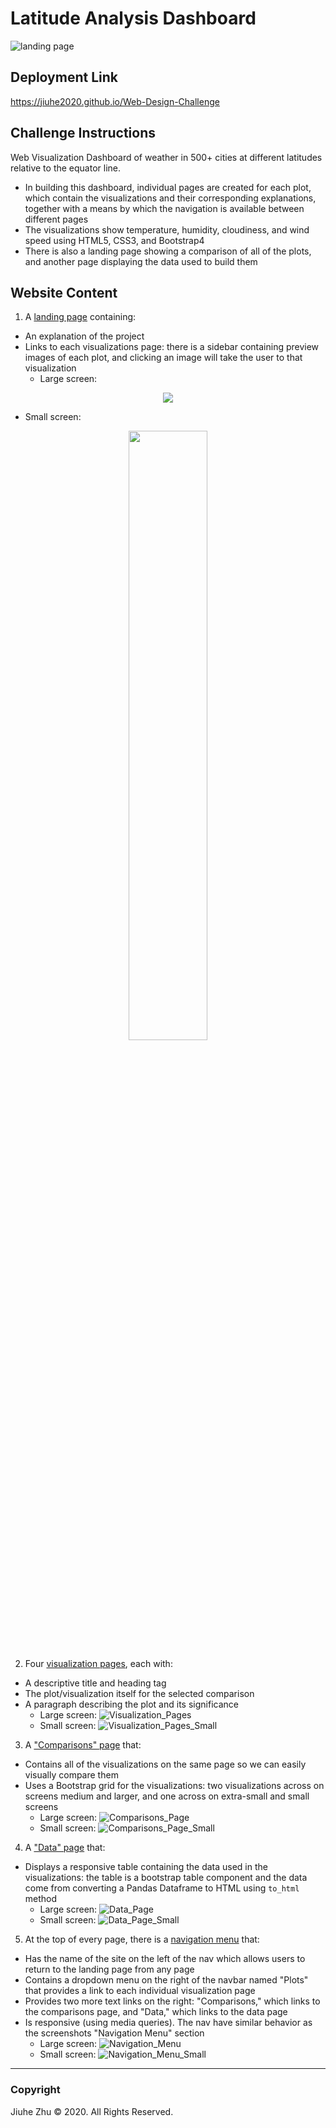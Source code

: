 # Latitude Analysis Dashboard
![landing page](https://github.com/Jiuhe2020/Web-Design-Challenge/blob/master/images/Landing_Page.png)

## Deployment Link
https://jiuhe2020.github.io/Web-Design-Challenge

## Challenge Instructions
Web Visualization Dashboard of weather in 500+ cities at different latitudes relative to the equator line.
* In building this dashboard, individual pages are created for each plot, which contain the visualizations and their corresponding explanations, together with a means by which the navigation is available between different pages
* The visualizations show temperature, humidity, cloudiness, and wind speed using HTML5, CSS3, and Bootstrap4
* There is also a landing page showing a comparison of all of the plots, and another page displaying the data used to build them

## Website Content
1. A [landing page](https://github.com/Jiuhe2020/Web-Design-Challenge/blob/master/images/Landing_Page.png) containing:
- An explanation of the project
- Links to each visualizations page: there is a sidebar containing preview images of each plot, and clicking an image will take the user to that visualization
  - Large screen:
<p align="center">
  <img src="https://github.com/Jiuhe2020/Web-Design-Challenge/blob/master/images/Landing_Page.png">
</p>

  - Small screen:
<p align="center">
  <img src="https://github.com/Jiuhe2020/Web-Design-Challenge/blob/master/images/Landing_Page_Small.png" height="50%" width="50%">
</p>

2. Four [visualization pages](https://github.com/Jiuhe2020/Web-Design-Challenge/blob/master/images/Visualization_Pages.png), each with:
- A descriptive title and heading tag
- The plot/visualization itself for the selected comparison
- A paragraph describing the plot and its significance
  - Large screen:
![Visualization_Pages](https://github.com/Jiuhe2020/Web-Design-Challenge/blob/master/images/Visualization_Pages.png)
  - Small screen:
![Visualization_Pages_Small](https://github.com/Jiuhe2020/Web-Design-Challenge/blob/master/images/Visualization_Pages_Small.png)
3. A ["Comparisons" page](https://github.com/Jiuhe2020/Web-Design-Challenge/blob/master/images/Comparisons_Page.png) that:
- Contains all of the visualizations on the same page so we can easily visually compare them
- Uses a Bootstrap grid for the visualizations: two visualizations across on screens medium and larger, and one across on extra-small and small screens
  - Large screen:
![Comparisons_Page](https://github.com/Jiuhe2020/Web-Design-Challenge/blob/master/images/Comparisons_Page.png)
  - Small screen:
![Comparisons_Page_Small](https://github.com/Jiuhe2020/Web-Design-Challenge/blob/master/images/Comparisons_Page_Small.png)
4. A ["Data" page](https://github.com/Jiuhe2020/Web-Design-Challenge/blob/master/images/Data_Page.png) that:
- Displays a responsive table containing the data used in the visualizations: the table is a bootstrap table component and the data come from converting a Pandas Dataframe to HTML using `to_html` method
  - Large screen:
![Data_Page](https://github.com/Jiuhe2020/Web-Design-Challenge/blob/master/images/Data_Page.png)
  - Small screen:
![Data_Page_Small](https://github.com/Jiuhe2020/Web-Design-Challenge/blob/master/images/Data_Page_Small.png)
5. At the top of every page, there is a [navigation menu](https://github.com/Jiuhe2020/Web-Design-Challenge/blob/master/images/Navigation_Menu.png) that:
- Has the name of the site on the left of the nav which allows users to return to the landing page from any page
- Contains a dropdown menu on the right of the navbar named "Plots" that provides a link to each individual visualization page
- Provides two more text links on the right: "Comparisons," which links to the comparisons page, and "Data," which links to the data page
- Is responsive (using media queries). The nav have similar behavior as the screenshots "Navigation Menu" section
  - Large screen:
![Navigation_Menu](https://github.com/Jiuhe2020/Web-Design-Challenge/blob/master/images/Navigation_Menu.png)
  - Small screen:
![Navigation_Menu_Small](https://github.com/Jiuhe2020/Web-Design-Challenge/blob/master/images/Navigation_Menu_Small.png)

---
### Copyright
Jiuhe Zhu © 2020. All Rights Reserved.

